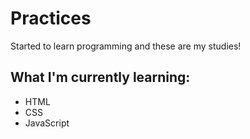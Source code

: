 # Practices

Started to learn programming and these are my studies!

## What I'm currently learning:
* HTML
* CSS
* JavaScript
